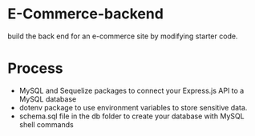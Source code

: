 # E-Commerce-backend
build the back end for an e-commerce site by modifying starter code.

# Process
* MySQL and Sequelize packages to connect your Express.js API to a MySQL database
*  dotenv package to use environment variables to store sensitive data.
* schema.sql file in the db folder to create your database with MySQL shell commands



